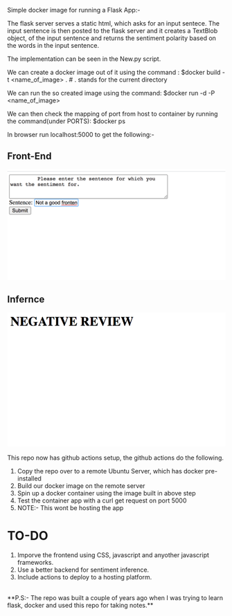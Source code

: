 Simple docker image for running a Flask App:-

The flask server serves a static html, which asks for an input sentece. The input sentence is then posted to the flask server and it creates a TextBlob object, of the input sentence and returns the sentiment polarity based on the words in the input sentence. 

The implementation can be seen in the New.py script.


We can create a docker image out of it using the command :
$docker build -t <name_of_image> . # . stands for the current directory

We can run the so created image using the command:
$docker run -d -P <name_of_image>

We can then check the mapping of port from host to container by running the command(under PORTS):
$docker ps 

In browser run localhost:5000 to get the following:-

## Front-End
![Front-End Image](/images/Front-End.png)

## Infernce
![Infernce Image](/images/Infernce-textblob.png)


This repo now has  github actions setup, the github actions do the following.

<ol>
<li>Copy the repo over to a remote Ubuntu Server, which has docker pre-installed</li>
<li>Build our docker image on the remote server</li>
<li>Spin up a docker container using the image built in above step</li>
<li>Test the container app with a curl get request on port 5000</li>
<li>NOTE:- This wont be hosting the app</li>
</ol>

# TO-DO
<ol>
<li>Imporve the frontend using CSS, javascript and anyother javascript frameworks.</li>
<li>Use a better backend for sentiment inference.</li>
<li>Include actions to deploy to a hosting platform.</li>
</ol>
</br>
**P.S:- The repo was built a couple of years ago when I was trying to learn flask, docker and used this
repo for taking notes.**
                                                                                  
